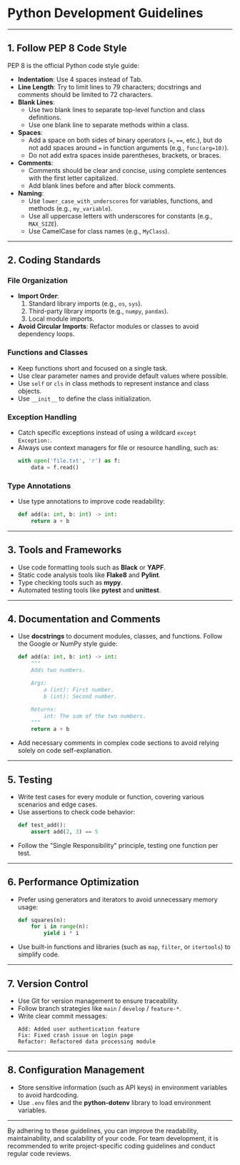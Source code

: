 # Python Development Guidelines

---

## **1. Follow PEP 8 Code Style**
PEP 8 is the official Python code style guide:
- **Indentation**: Use 4 spaces instead of Tab.
- **Line Length**: Try to limit lines to 79 characters; docstrings and comments should be limited to 72 characters.
- **Blank Lines**:
  - Use two blank lines to separate top-level function and class definitions.
  - Use one blank line to separate methods within a class.
- **Spaces**:
  - Add a space on both sides of binary operators (`=`, `==`, etc.), but do not add spaces around `=` in function arguments (e.g., `func(arg=10)`).
  - Do not add extra spaces inside parentheses, brackets, or braces.
- **Comments**:
  - Comments should be clear and concise, using complete sentences with the first letter capitalized.
  - Add blank lines before and after block comments.
- **Naming**:
  - Use `lower_case_with_underscores` for variables, functions, and methods (e.g., `my_variable`).
  - Use all uppercase letters with underscores for constants (e.g., `MAX_SIZE`).
  - Use CamelCase for class names (e.g., `MyClass`).

---

## **2. Coding Standards**
### **File Organization**
- **Import Order**:
  1. Standard library imports (e.g., `os`, `sys`).
  2. Third-party library imports (e.g., `numpy`, `pandas`).
  3. Local module imports.
- **Avoid Circular Imports**: Refactor modules or classes to avoid dependency loops.

### **Functions and Classes**
- Keep functions short and focused on a single task.
- Use clear parameter names and provide default values where possible.
- Use `self` or `cls` in class methods to represent instance and class objects.
- Use `__init__` to define the class initialization.

### **Exception Handling**
- Catch specific exceptions instead of using a wildcard `except Exception:`.
- Always use context managers for file or resource handling, such as:
  ```python
  with open('file.txt', 'r') as f:
      data = f.read()
  ```

### **Type Annotations**
- Use type annotations to improve code readability:
  ```python
  def add(a: int, b: int) -> int:
      return a + b
  ```

---

## **3. Tools and Frameworks**
- Use code formatting tools such as **Black** or **YAPF**.
- Static code analysis tools like **Flake8** and **Pylint**.
- Type checking tools such as **mypy**.
- Automated testing tools like **pytest** and **unittest**.

---

## **4. Documentation and Comments**
- Use **docstrings** to document modules, classes, and functions. Follow the Google or NumPy style guide:
  ```python
  def add(a: int, b: int) -> int:
      """
      Adds two numbers.

      Args:
          a (int): First number.
          b (int): Second number.

      Returns:
          int: The sum of the two numbers.
      """
      return a + b
  ```
- Add necessary comments in complex code sections to avoid relying solely on code self-explanation.

---

## **5. Testing**
- Write test cases for every module or function, covering various scenarios and edge cases.
- Use assertions to check code behavior:
  ```python
  def test_add():
      assert add(2, 3) == 5
  ```
- Follow the "Single Responsibility" principle, testing one function per test.

---

## **6. Performance Optimization**
- Prefer using generators and iterators to avoid unnecessary memory usage:
  ```python
  def squares(n):
      for i in range(n):
          yield i * i
  ```
- Use built-in functions and libraries (such as `map`, `filter`, or `itertools`) to simplify code.

---

## **7. Version Control**
- Use Git for version management to ensure traceability.
- Follow branch strategies like `main` / `develop` / `feature-*`.
- Write clear commit messages:
  ```
  Add: Added user authentication feature
  Fix: Fixed crash issue on login page
  Refactor: Refactored data processing module
  ```

---

## **8. Configuration Management**
- Store sensitive information (such as API keys) in environment variables to avoid hardcoding.
- Use `.env` files and the **python-dotenv** library to load environment variables.

---

By adhering to these guidelines, you can improve the readability, maintainability, and scalability of your code. For team development, it is recommended to write project-specific coding guidelines and conduct regular code reviews.


